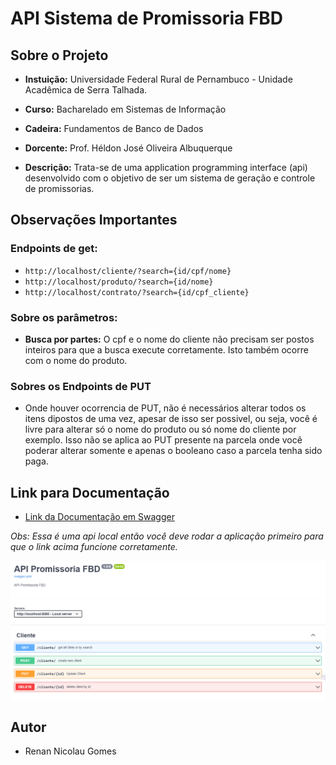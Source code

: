 # **API Sistema de Promissoria FBD**

## Sobre o Projeto
* **Instuição:** Universidade Federal Rural de Pernambuco - Unidade Acadêmica de Serra Talhada.

* **Curso:** Bacharelado em Sistemas de Informação

* **Cadeira:** Fundamentos de Banco de Dados

* **Dorcente:** Prof. Héldon José Oliveira Albuquerque

* **Descrição:** Trata-se de uma application programming interface (api) desenvolvido com o objetivo de ser um sistema de geração e controle de promissorias.

## Observações Importantes
### Endpoints de get:
* `http://localhost/cliente/?search={id/cpf/nome}`
* `http://localhost/produto/?search={id/nome}`
* `http://localhost/contrato/?search={id/cpf_cliente}`
### Sobre os parâmetros:
* **Busca por partes:** O cpf e o nome do cliente não precisam ser postos inteiros para que a busca execute corretamente. Isto também ocorre com o nome do produto.

### Sobres os Endpoints de PUT
* Onde houver ocorrencia de PUT, não é necessários alterar todos os itens dipostos de uma vez, apesar de isso ser possivel, ou seja, você é livre para alterar só o nome do produto ou só nome do cliente por exemplo. Isso não se aplica ao PUT presente na parcela onde você poderar alterar somente e apenas o booleano caso a parcela tenha sido paga.

## Link para Documentação 
* [Link da Documentação em Swagger](http://localhost:8080/documentation/)

*<p>Obs: Essa é uma api local então você deve rodar a aplicação primeiro para que  o link acima funcione corretamente.</p>*

<img src="image\image_swagger.png" alt="swagger image">

## Autor
* Renan Nicolau Gomes
